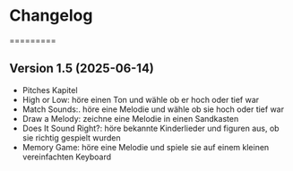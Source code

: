 # Changelog
=========


## Version 1.5 (2025-06-14)
- Pitches Kapitel
 - High or Low: höre einen Ton und wähle ob er hoch oder tief war
 - Match Sounds:. höre eine Melodie und wähle ob sie hoch oder tief war
 - Draw a Melody: zeichne eine Melodie in einen Sandkasten
 - Does It Sound Right?: höre bekannte Kinderlieder und figuren aus, ob sie richtig gespielt wurden
 - Memory Game: höre eine Melodie und spiele sie auf einem kleinen vereinfachten Keyboard
